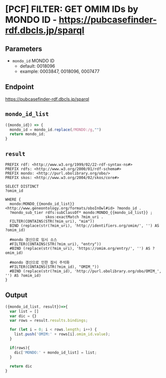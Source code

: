 # [PCF] FILTER: GET OMIM IDs by MONDO ID - https://pubcasefinder-rdf.dbcls.jp/sparql
## Parameters
* `mondo_id` MONDO ID
  * default: 0018096
  * example: 0003847, 0018096, 0007477

## Endpoint
https://pubcasefinder-rdf.dbcls.jp/sparql

## `mondo_id_list`
```javascript
({mondo_id}) => {
  mondo_id = mondo_id.replace(/MONDO:/g,"")
  return mondo_id;
}
```

## `result` 
```sparql
PREFIX rdf: <http://www.w3.org/1999/02/22-rdf-syntax-ns#>
PREFIX rdfs: <http://www.w3.org/2000/01/rdf-schema#>
PREFIX mondo: <http://purl.obolibrary.org/obo/>
PREFIX skos: <http://www.w3.org/2004/02/skos/core#>

SELECT DISTINCT 
?omim_id

WHERE {
  mondo:MONDO_{{mondo_id_list}} <http://www.geneontology.org/formats/oboInOwl#id> ?mondo_id .
  ?mondo_sub_tier rdfs:subClassOf* mondo:MONDO_{{mondo_id_list}} ;
                  skos:exactMatch ?mim_uri .
  FILTER(CONTAINS(STR(?mim_uri), "mim"))
  BIND (replace(str(?mim_uri), 'http://identifiers.org/omim/', '') AS ?omim_id)
  
  #mondo 갱신으로 임시 소스
  #FILTER(CONTAINS(STR(?mim_uri), "entry"))
  #BIND (replace(str(?mim_uri), 'https://omim.org/entry/', '') AS ?omim_id)
  
  #mondo 갱신으로 인한 잠시 주석화
  #FILTER(CONTAINS(STR(?mim_id), "OMIM_"))
  #BIND (replace(str(?mim_id), 'http://purl.obolibrary.org/obo/OMIM_', '') AS ?omim_id)
}
```

## Output
```javascript
({mondo_id_list, result})=>{ 
  var list = []
  var dic = {}
  var rows = result.results.bindings;

  for (let i = 0; i < rows.length; i++) {
    list.push('OMIM:' + rows[i].omim_id.value);
  }

  if(rows){
    dic['MONDO:' + mondo_id_list] = list;
  }
  
  return dic
}